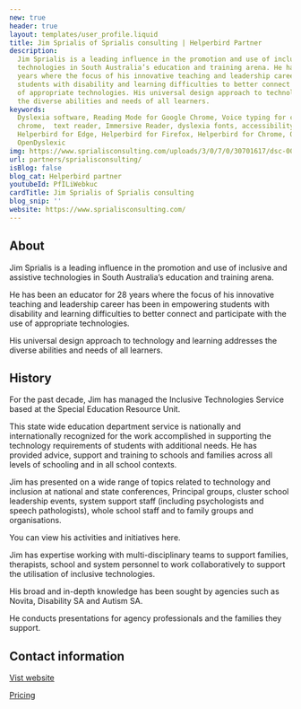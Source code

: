 ```yaml
---
new: true
header: true
layout: templates/user_profile.liquid
title: Jim Sprialis of Sprialis consulting | Helperbird Partner
description:
  Jim Sprialis is a leading influence in the promotion and use of inclusive and assistive
  technologies in South Australia’s education and training arena. He has been an educator for 28
  years where the focus of his innovative teaching and leadership career has been in empowering
  students with disability and learning difficulties to better connect and participate with the use
  of appropriate technologies. His universal design approach to technology and learning addresses
  the diverse abilities and needs of all learners.
keywords:
  Dyslexia software, Reading Mode for Google Chrome, Voice typing for chrome, Text to speech for
  chrome,  text reader, Immersive Reader, dyslexia fonts, accessibility software, dyslexia software,
  Helperbird for Edge, Helperbird for Firefox, Helperbird for Chrome, Opendyslexic for Chrome,
  OpenDyslexic
img: https://www.sprialisconsulting.com/uploads/3/0/7/0/30701617/dsc-0063_orig.jpg
url: partners/sprialisconsulting/
isBlog: false
blog_cat: Helperbird partner
youtubeId: PfILiWebkuc
cardTitle: Jim Sprialis of Sprialis consulting
blog_snip: ''
website: https://www.sprialisconsulting.com/
---
```


## About

Jim Sprialis is a leading influence in the promotion and use of inclusive and assistive technologies
in South Australia’s education and training arena.

He has been an educator for 28 years where the focus of his innovative teaching and leadership
career has been in empowering students with disability and learning difficulties to better connect
and participate with the use of appropriate technologies.

His universal design approach to technology and learning addresses the diverse abilities and needs
of all learners.



## History

For the past decade, Jim has managed the Inclusive Technologies Service based at the Special
Education Resource Unit.

This state wide education department service is nationally and internationally recognized for the
work accomplished in supporting the technology requirements of students with additional needs. He
has provided advice, support and training to schools and families across all levels of schooling and
in all school contexts.

Jim has presented on a wide range of topics related to technology and inclusion at national and
state conferences, Principal groups, cluster school leadership events, system support staff
(including psychologists and speech pathologists), whole school staff and to family groups and
organisations.

You can view his activities and initiatives here.

Jim has expertise working with multi-disciplinary teams to support families, therapists, school and
system personnel to work collaboratively to support the utilisation of inclusive technologies.

His broad and in-depth knowledge has been sought by agencies such as Novita, Disability SA and
Autism SA.

He conducts presentations for agency professionals and the families they support.

## Contact information

[Vist website](https://www.sprialisconsulting.com/about.html)

[Pricing](/pricing/)
